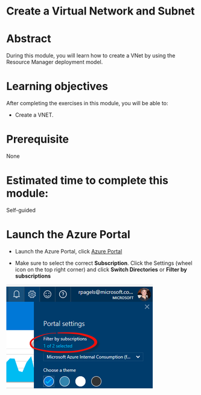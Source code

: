 # Create a Virtual Network and Subnet

# Abstract

During this module, you will learn how to create a VNet by using the Resource Manager deployment model.

# Learning objectives
After completing the exercises in this module, you will be able to:
* Create a VNET.

# Prerequisite 
None

# Estimated time to complete this module:
Self-guided

# Launch the Azure Portal
* Launch the Azure Portal, click [Azure Portal](http://www.azure.portal.com)

* Make sure to select the correct **Subscription**. Click the Settings (wheel icon on the top right corner) and click **Switch Directories** or **Filter by subscriptions**

![Screenshot](./images/Networking-L2-1.png)

